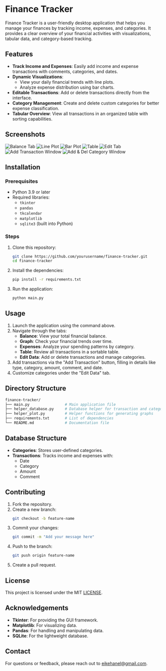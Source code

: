 # Finance Tracker
Finance Tracker is a user-friendly desktop application that helps you manage your finances by tracking income, expenses, and categories. It provides a clear overview of your financial activities with visualizations, tabular data, and category-based tracking.

## Features
- **Track Income and Expenses**: Easily add income and expense transactions with comments, categories, and dates.
- **Dynamic Visualizations**:
  - View your daily financial trends with line plots.
  - Analyze expense distribution using bar charts.
- **Editable Transactions**: Add or delete transactions directly from the interface.
- **Category Management**: Create and delete custom categories for better expense classification.
- **Tabular Overview**: View all transactions in an organized table with sorting capabilities.

## Screenshots
![Balance Tab](Screenshots/01_Balance.jpg)
![Line Plot](Screenshots/02_Graph.jpg)
![Bar Plot](Screenshots/03_Expenses.jpg)
![Table](Screenshots/04_Table.jpg)
![Edit Tab](Screenshots/05_Edit.jpg)
![Add Transaction Window](Screenshots/06_Add_Transaction.jpg)
![Add & Del Category Window](Screenshots/07_Add_Del_Category.jpg)

## Installation
### Prerequisites
- Python 3.9 or later
- Required libraries:
  - `tkinter`
  - `pandas`
  - `tkcalendar`
  - `matplotlib`
  - `sqlite3` (built into Python)
### Steps
1. Clone this repository:
    ```bash
    git clone https://github.com/yourusername/finance-tracker.git
    cd finance-tracker
    ```

2. Install the dependencies:
    ```bash
    pip install -r requirements.txt
    ```

3. Run the application:
    ```bash
    python main.py
    ```

## Usage
1. Launch the application using the command above.
2. Navigate through the tabs:
   - **Balance**: View your total financial balance.
   - **Graph**: Check your financial trends over time.
   - **Expenses**: Analyze your spending patterns by category.
   - **Table**: Review all transactions in a sortable table.
   - **Edit Data**: Add or delete transactions and manage categories.
3. Add transactions via the "Add Transaction" button, filling in details like type, category, amount, comment, and date.
4. Customize categories under the "Edit Data" tab.

## Directory Structure

```bash
finance-tracker/
├── main.py                # Main application file
├── helper_database.py     # Database helper for transaction and category management
├── helper_plot.py         # Helper functions for generating graphs
├── requirements.txt       # List of dependencies
└── README.md              # Documentation file
```
## Database Structure
- **Categories**: Stores user-defined categories.
- **Transactions**: Tracks income and expenses with:
  - Date
  - Category
  - Amount
  - Comment

## Contributing
1. Fork the repository.
2. Create a new branch:
    ```bash
    git checkout -b feature-name
    ```
3. Commit your changes:
    ```bash
    git commit -m "Add your message here"
    ```
4. Push to the branch:
    ```bash
    git push origin feature-name
    ```
5. Create a pull request.

## License
This project is licensed under the MIT [LICENSE](./LICENSE).

## Acknowledgements
- **Tkinter**: For providing the GUI framework.
- **Matplotlib**: For visualizing data.
- **Pandas**: For handling and manipulating data.
- **SQLite**: For the lightweight database.

## Contact
For questions or feedback, please reach out to eikehanel@gmail.com.
